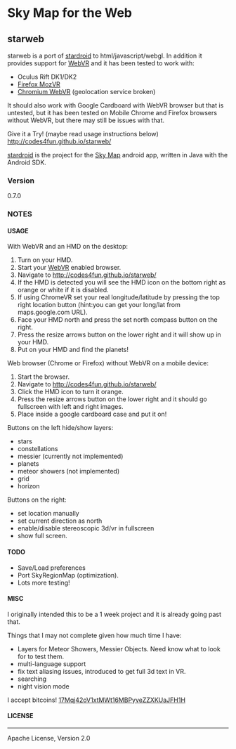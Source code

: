 Sky Map for the Web
===

## starweb

starweb is a port of [stardroid] to html/javascript/webgl. In addition it provides support for [WebVR] and it has been tested to work with:

  - Oculus Rift DK1/DK2
  - [Firefox MozVR]
  - [Chromium WebVR] (geolocation service broken)

It should also work with Google Cardboard with WebVR browser but that is untested, but it has been tested on Mobile Chrome and Firefox browsers without WebVR, but there may still be issues with that.

Give it a Try! (maybe read usage instructions below) http://codes4fun.github.io/starweb/

[stardroid] is the project for the [Sky Map] android app, written in Java with the Android SDK.

### Version
0.7.0

### NOTES

#### USAGE

With WebVR and an HMD on the desktop:
1. Turn on your HMD.
2. Start your [WebVR] enabled browser.
3. Navigate to http://codes4fun.github.io/starweb/
3. If the HMD is detected you will see the HMD icon on the bottom right as orange or white if it is disabled.
4. If using ChromeVR set your real longitude/latitude by pressing the top right location button (hint:you can get your long/lat from maps.google.com URL).
5. Face your HMD north and press the set north compass button on the right.
6. Press the resize arrows button on the lower right and it will show up in your HMD.
7. Put on your HMD and find the planets!

Web browser (Chrome or Firefox) without WebVR on a mobile device:
1. Start the browser.
2. Navigate to http://codes4fun.github.io/starweb/
3. Click the HMD icon to turn it orange.
4. Press the resize arrows button on the lower right and it should go fullscreen with left and right images.
5. Place inside a google cardboard case and put it on!

Buttons on the left hide/show layers:
 - stars
 - constellations
 - messier (currently not implemented)
 - planets
 - meteor showers (not implemented)
 - grid
 - horizon

Buttons on the right:
 - set location manually
 - set current direction as north
 - enable/disable stereoscopic 3d/vr in fullscreen
 - show full screen.

#### TODO

 - Save/Load preferences
 - Port SkyRegionMap (optimization).
 - Lots more testing!

#### MISC

I originally intended this to be a 1 week project and it is already going past that.

Things that I may not complete given how much time I have:
 - Layers for Meteor Showers, Messier Objects. Need know what to look for to test them.
 - multi-language support
 - fix text aliasing issues, introduced to get full 3d text in VR.
 - searching
 - night vision mode

I accept bitcoins!
[17Mqj42oV1xtMWt16MBPyveZZXKUaJFH1H]

#### LICENSE
----

Apache License, Version 2.0


[WebVR]:http://webvr.info/
[stardroid]:https://github.com/sky-map-team/stardroid
[Sky Map]:https://play.google.com/store/apps/details?id=com.google.android.stardroid&hl=en
[Firefox MozVR]:http://mozvr.com/downloads/
[Chromium WebVR]:https://drive.google.com/folderview?id=0BzudLt22BqGRbW9WTHMtOWMzNjQ&usp=sharing#list
[17Mqj42oV1xtMWt16MBPyveZZXKUaJFH1H]:https://blockchain.info/address/17Mqj42oV1xtMWt16MBPyveZZXKUaJFH1H
